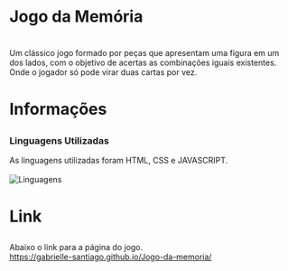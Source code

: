 ﻿# Jogo da Memória <h1>
 Um clássico jogo formado por peças que apresentam uma figura em um dos lados, com o objetivo de acertas as combinações iguais existentes. Onde o jogador só pode virar duas cartas por vez. <br>

# Informações <h2>
### Linguagens Utilizadas <br>

As linguagens utilizadas foram HTML, CSS e JAVASCRIPT. <br><br>
![Linguagens](https://img.shields.io/github/languages/count/Gabrielle-Santiago/jogo-da-memoria)



# Link <h2>
Abaixo o link para a página do jogo. <br>
<https://gabrielle-santiago.github.io/Jogo-da-memoria/>
